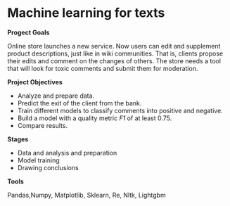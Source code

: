 # Machine learning for texts

**Progect Goals**

Online store launches a new service. Now users can edit and supplement product descriptions, just like in wiki communities. That is, clients propose their edits and comment on the changes of others. The store needs a tool that will look for toxic comments and submit them for moderation. 

**Project Objectives**

- Analyze and prepare data.
- Predict the exit of the client from the bank.
- Train different models to classify comments into positive and negative.
- Build a model with a quality metric *F1* of at least 0.75.
- Compare results. 

**Stages**

- Data and analysis and preparation
- Model training
- Drawing conclusions

**Tools** 

Pandas,Numpy, Matplotlib,  Sklearn, Re, Nltk, Lightgbm
